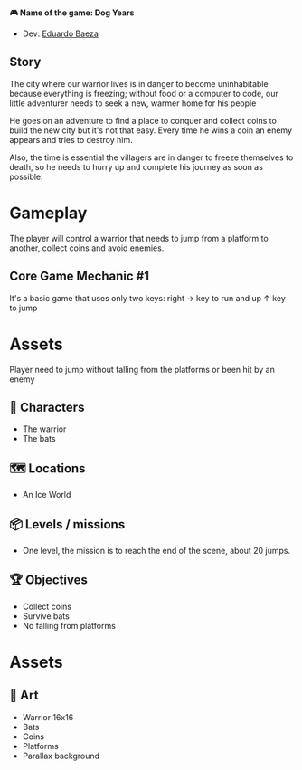 **🎮️ Name of the game: Dog Years**

* Dev: [Eduardo Baeza](https://www.linkedin.com/in/eduardo-n-baeza/)

## Story

The city where our warrior lives is in danger to become uninhabitable because everything is freezing; without food or a computer to code, our little adventurer needs to seek a new, warmer home for his people

He goes on an adventure to find a place to conquer and collect coins to build the new city but it's not that easy. Every time he wins a coin an enemy appears and tries to destroy him.

Also, the time is essential the villagers are in danger to freeze themselves to death, so he needs to hurry up and complete his journey as soon as possible.

# Gameplay

The player will control a warrior that needs to jump from a platform to another, collect coins and avoid enemies.

## Core Game Mechanic #1

It's a basic game that uses only two keys: right → key to run and up ↑ key to jump

# Assets

Player need to jump without falling from the platforms or been hit by an enemy

## 👤 Characters

* The warrior
* The bats

## 🗺️ Locations

* An Ice World

## 📦️ Levels / missions

* One level, the mission is to reach the end of the scene, about 20 jumps.

## 🏆️ Objectives

* Collect coins
* Survive bats
* No falling from platforms

# Assets

## 🎨 Art

* Warrior 16x16 
* Bats 
* Coins
* Platforms
* Parallax background
